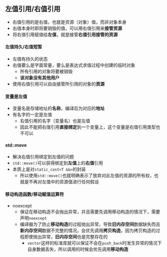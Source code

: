 ## 左值引用/右值引用

* 右值引用的是右值，也就是资源（对象）值，而非对象本身
* 右值本身时即将要销毁的值，可以用右值引用来**接管资源**
* 将右值引用赋值给**左值**，就是接管**右值引用接管的资源**

#### 左值持久/右值短暂
* 左值有持久的状态
* 右值要么是字面常量，要么是表达式求值过程中创建的临时对象
    * 所有引用的对象将要被销毁
    * **该对象没有其他用户**
* 使用右值引用可以自由接管所引用的对象的**资源**

#### 变量是左值
* 变量名是存储地址的**名称**，编译后为对应的**地址**
* 有名字的一定是左值
    * 右值引用的名字（变量名）也是左值
    * 因此不能把右值引用**直接绑定**到一个变量上，这个变量是右值引用类型也不可以

#### std::move
* 解决右值引用绑定到左值的问题
* `std::move()`可以获得绑定到**左值**上的**右值**引用
* 本质上是对`static_cast<T &&>`的封装
    * 所以使用`std::move()`也就明确表示了放弃对此左值的资源的所有权，也就是不再对左值中的资源值进行任何假设

#### 移动构造函数/移动赋值运算符
* noexcept
    * 保证在移动构造不会抛出异常，并且需要先调用移动构造的情况下，需要声明`noexcept`
    * 编译器为了防止**移动构造**的过程抛出异常，导致**旧内存空间**数据缺失而且**新内存空间**数据不完整的情况，会优先调用**拷贝构造**，因为拷贝构造的过程即使抛出异常，**旧内存空间**也是完整存在的
        * `vector`这样的标准库就可以保证不会在`push_back`时发生异常的情况下自身数据丢失，所以调用的时候会优先调用**移动构造**